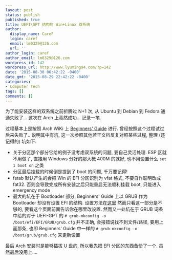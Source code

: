 ```yaml
---
layout: post
status: publish
published: true
title: UEFI\GPT 结构的 Win+Linux 双系统
author:
  display_name: CareF
  login: caref
  email: lm0329@126.com
  url: ''
author_login: caref
author_email: lm0329@126.com
wordpress_id: 142
wordpress_url: http://www.lyuming94.com/?p=142
date: '2015-08-30 06:42:22 -0400'
date_gmt: '2015-08-29 22:42:22 -0400'
categories:
- Computer Tech
tags: []
comments: []
---
```

为了能安装这样的双系统之前折腾过 N+1 次, 从 Ubuntu 到 Debian 到 Fedora 通通失败了... 这次在 Arch 上竟然成功... 记录一笔.

过程基本上是按照 Arch WiKi 上 [Beginners' Guide](https://wiki.archlinux.org/index.php/Beginners'_guide) 进行. 曾经按照这个过程试过后来失败了.. 说明其中有坑, 这一次参照其他若干文档反复对照某些过程, 整理 (还记得的) 坑如下: 

* 关于分区那个部分它给的例子没考虑双系统的问题, 要自己灵活处理. ESP 区就不用做了, 直接用 Windows 分好的那大概 400M 的就好, 也不用设置什么 `set 1 boot on` 之类
* 分区最后挂载的时候倒是提到了 boot 的问题, 千万要记得! 
* fstab 默认产生的会把 Win 的 EFI 分区识别为 vfat 格式, 不要自作聪明改成 fat32. 否则会导致完成所有安装之后只能重启无法顺利挂载 boot, 只能进入 emergency mode
* 最大的坑在于 Bootloader 部分, Beginners' Guide 上以 GRUB 作为 Bootloader 却没有设置 EFI 的结构. 设置方法在[这里](https://wiki.archlinux.org/index.php/GRUB#Windows_installed_in_UEFI-GPT_Mode_menu_entry) 然而只看这一部分是不够的, 要看这个页面前面告诉你在哪里改设置. 然而又一处坑在于 GRUB 词条中给的对于 UEFI-GPT 的  `# grub-mkconfig -o /boot/efi/EFI/GRUB/grub.cfg` 并不正确, 会报错说找不到文件/路径, 要用上面那条, 也即 Beginners' Guide 中一样的 `# grub-mkconfig -o /boot/grub/grub.cfg` 来更新设置

最后 Arch 安装时是能够插拔 U 盘的, 所以我先把 EFI 分区的东西备份了一个. 虽然最后没用上....
